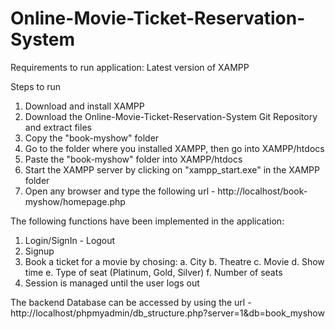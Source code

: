 # Online-Movie-Ticket-Reservation-System

Requirements to run application: Latest version of XAMPP

Steps to run
1. Download and install XAMPP
2. Download the Online-Movie-Ticket-Reservation-System Git Repository and extract files
3. Copy the "book-myshow" folder
3. Go to the folder where you installed XAMPP, then go into XAMPP/htdocs
4. Paste the "book-myshow" folder into XAMPP/htdocs 
5. Start the XAMPP server by clicking on "xampp_start.exe" in the XAMPP folder
6. Open any browser and type the following url - http://localhost/book-myshow/homepage.php

The following functions have been implemented in the application:
1. Login/SignIn - Logout
2. Signup
3. Book a ticket for a movie by chosing:
  a. City
  b. Theatre
  c. Movie
  d. Show time
  e. Type of seat (Platinum, Gold, Silver)
  f. Number of seats
4. Session is managed until the user logs out

The backend Database can be accessed by using the url - http://localhost/phpmyadmin/db_structure.php?server=1&db=book_myshow
